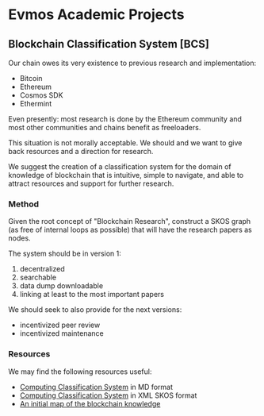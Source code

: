 # Evmos Academic Projects

## Blockchain Classification System [BCS]

Our chain owes its very existence to previous research and implementation:

- Bitcoin
- Ethereum
- Cosmos SDK
- Ethermint

Even presently: most research is done by the Ethereum community and most other communities and chains benefit as freeloaders.

This situation is not morally acceptable. We should and we want to give back resources and a direction for research.

We suggest the creation of a classification system for the domain of knowledge of blockchain that is intuitive, simple to navigate, and able to attract resources and support for further research.

### Method

Given the root concept of "Blockchain Research", construct a SKOS graph (as free of internal loops as possible) that will have the research papers as nodes.

The system should be in version 1:

1. decentralized
2. searchable
3. data dump downloadable
4. linking at least to the most important papers

We should seek to also provide for the next versions:

- incentivized peer review
- incentivized maintenance

### Resources

We may find the following resources useful:

- [Computing Classification System](https://github.com/SubjectRaw/SubjectRaw/blob/gh-pages/subject/data/eng/computing.md) in MD format
- [Computing Classification System](https://dl.acm.org/pb-assets/dl_ccs/acm_ccs2012-1626988337597.xml) in XML SKOS format
- [An initial map of the blockchain knowledge](https://github.com/the-laurel/governance/blob/main/docs/StrategicLandscape.md)
